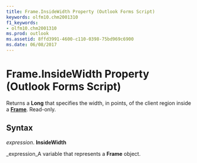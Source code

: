 ```yaml
---
title: Frame.InsideWidth Property (Outlook Forms Script)
keywords: olfm10.chm2001310
f1_keywords:
- olfm10.chm2001310
ms.prod: outlook
ms.assetid: 8ffd3991-4600-c110-0398-75bd969c6900
ms.date: 06/08/2017
---
```



# Frame.InsideWidth Property (Outlook Forms Script)

Returns a **Long** that specifies the width, in points, of the client region inside a **[Frame](frame-object-outlook-forms-script.md)**. Read-only.


## Syntax

 _expression_. **InsideWidth**

 _expression_A variable that represents a **Frame** object.


